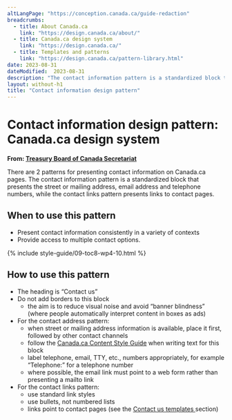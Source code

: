 ```yaml
---
altLangPage: "https://conception.canada.ca/guide-redaction"
breadcrumbs:
  - title: About Canada.ca
    link: "https://design.canada.ca/about/"
  - title: Canada.ca design system
    link: "https://design.canada.ca/"
  - title: Templates and patterns
    link: "https://design.canada.ca/pattern-library.html"    
date: 2023-08-31
dateModified:  2023-08-31
description: "The contact information pattern is a standardized block that presents the street or mailing address, email address and telephone numbers, while the contact links pattern presents links to contact pages."
layout: without-h1
title: "Contact information design pattern"
---
```

<h1 property="name" id="wb-cont" dir="ltr"><span class="stacked"><span>Contact information design pattern</span>: <span>Canada.ca design system</span></span></h1>
<p class="gc-byline"><strong>From: <a href="https://www.canada.ca/en/treasury-board-secretariat.html"> Treasury Board of Canada Secretariat</a></strong></p>
<section>
  <p>There  are 2 patterns for presenting contact information on Canada.ca pages. The contact information pattern is a standardized block that presents the street or mailing address, email address and telephone numbers, while the contact links pattern presents links to contact pages.</p>
  <section>
    <h2>When to use this pattern</h2>
    <ul>
      <li>Present contact information consistently in a variety of contexts</li>
      <li>Provide access to multiple contact options.</li>
    </ul>
  </section>
  <section>
    <div class="pull-right co-md-4"> 
      <!-- 4.0 Style START id="toc8" --> 
      {% include style-guide/09-toc8-wp4-10.html %} 
      <!-- 4.0 Style END --> 
    </div>
    <h2>How to use this pattern </h2>
    <ul>
      <li>The heading is “Contact us”</li>
      <li>Do not add borders to this block
        <ul>
          <li>the aim is to reduce visual noise and avoid “banner blindness” (where people automatically interpret content in boxes as ads)</li>
        </ul>
      </li>
      <li> For the contact address pattern:
        <ul>
          <li>when street or mailing address information is available, place it first, followed by other contact channels </li>
          <li>follow the <a href="https://design.canada.ca/style-guide/">Canada.ca Content Style Guide</a> when writing text for this block</li>
          <li>label telephone, email, TTY, etc., numbers appropriately, for example “Telephone:” for a telephone number</li>
          <li>where possible, the email link must point to a web form rather than presenting a mailto link</li>
        </ul>
      </li>
      <li>For the contact links pattern:
        <ul>
          <li>use standard link styles </li>
          <li>use bullets, not numbered lists </li>
          <li>links point to contact pages (see the <a href="../recommended-templates/contact-us-pages.html"> Contact us templates </a> section) </li>
        </ul>
      </li>
    </ul>
  </section>
</section>
